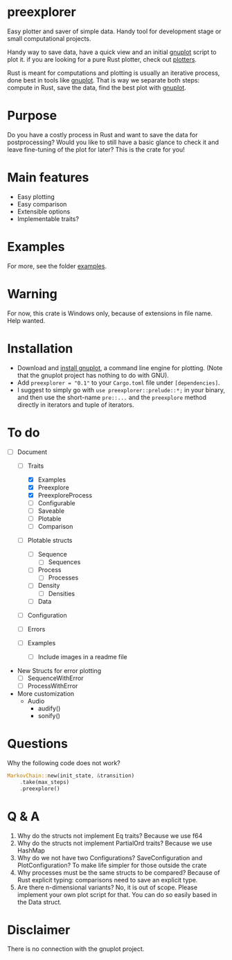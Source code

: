 # preexplorer
Easy plotter and saver of simple data. Handy tool for development stage or small computational projects. 



Handy way to save data, have a quick view and an initial [gnuplot](http://www.gnuplot.info/) script to plot it. 
if you are looking for a pure Rust plotter, check out [plotters](https://crates.io/crates/plotters).



Rust is meant for computations and plotting is usually an iterative process, done best in tools like [gnuplot](http://www.gnuplot.info/). That is way we separate both steps: compute in Rust, save the data, find the best plot with [gnuplot](http://www.gnuplot.info/). 

# Purpose

Do you have a costly process in Rust and want to save the data for postprocessing?
Would you like to still have a basic glance to check it and leave fine-tuning of the plot for later?
This is the crate for you!

# Main features

- Easy plotting
- Easy comparison
- Extensible options
- Implementable traits?

# Examples

For more, see the folder [examples](https://github.com/rasa200/preexplorer/tree/master/examples). 

# Warning

For now, this crate is Windows only, because of extensions in file name. Help wanted.

# Installation

- Download and [install gnuplot](http://www.gnuplot.info/download.html), a command line engine for plotting. (Note that the gnuplot project has nothing to do with GNU).
- Add ``preexplorer = "0.1"`` to your ``Cargo.toml`` file under ``[dependencies]``.
- I suggest to simply go with ``use preexplorer::prelude::*;`` in your binary, and then use the short-name ``pre::...`` and the ``preexplore`` method directly in iterators and tuple of iterators.



# To do 

- [ ] Document

  - [ ] Traits
    - [x] Examples
    - [x] Preexplore
    - [x] PreexploreProcess
    - [ ] Configurable
    - [ ] Saveable
    - [ ] Plotable
    - [ ] Comparison
  - [ ] Plotable structs
    - [ ] Sequence
      - [ ] Sequences
    - [ ] Process
      - [ ] Processes
    - [ ] Density
      - [ ] Densities
    - [ ] Data
  - [ ] Configuration
  - [ ] Errors

  - [ ] Examples
    - [ ] Include images in a readme file 

- New Structs for error plotting
  - [ ] SequenceWithError 
  - [ ] ProcessWithError
  
- More customization
  - Audio
    - audify()
    - sonify()

# Questions

Why the following code does not work?

```rust
MarkovChain::new(init_state, &transition)
    .take(max_steps)
	.preexplore()
```



# Q & A

1. Why do the structs not implement Eq traits?
   Because we use f64
2. Why do the structs not implement PartialOrd traits?
   Because we use HashMap
3. Why do we not have two Configurations? SaveConfiguration and PlotConfiguration?
   To make life simpler for those outside the crate
4. Why processes must be the same structs to be compared? 
   Because of Rust explicit typing: comparisons need to save an explicit type. 
5. Are there n-dimensional variants?
   No, it is out of scope. Please implement your own plot script for that. You can do so easily based in the Data struct. 

# Disclaimer

There is no connection with the gnuplot project.
